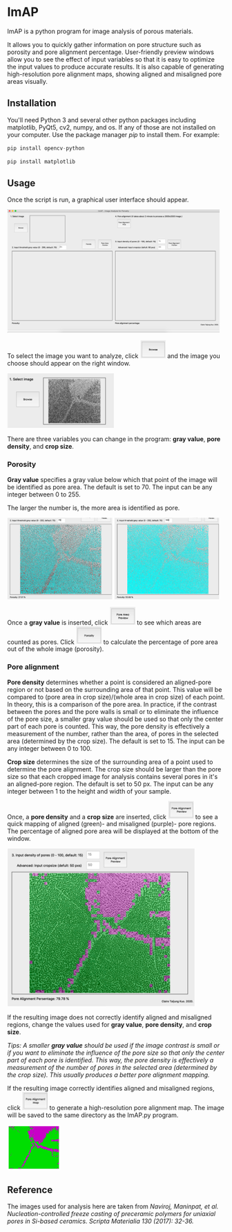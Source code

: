 # ImAP

ImAP is a python program for image analysis of porous materials. 

It allows you to quickly gather information on pore structure such as porosity and pore alignment percentage. User-friendly preview windows allow you to see the effect of input variables so that it is easy to optimize the input values to produce accurate results. It is also capable of generating high-resolution pore alignment maps, showing aligned and misaligned pore areas visually.

## Installation 

You'll need Python 3 and several other python packages including matplotlib, PyQt5, cv2, numpy, and os. If any of those are not installed on your computer. Use the package manager *pip* to install them. For example:

````python
pip install opencv-python
````

```python
pip install matplotlib
```

## Usage

Once the script is run, a graphical user interface should appear.

<img src="window.png" alt="GUI" style="zoom:48%;" />

To select the image you want to analyze, click <img src="browse.png" alt="BrowseBtn" style="zoom:48%;" /> and the image you choose should appear on the right window.

<img src="image1.png" alt="selected image" style="zoom:48%;" />

There are three variables you can change in the program: **gray value**, **pore density**, and **crop size**.

### Porosity

**Gray value** specifies a gray value below which that point of the image will be identified as pore area. The default is set to 70. The input can be any integer between  0 to 255.

The larger the number is, the more area is identified as pore. 

<img src="GV.png" alt="Different gray values" style="zoom:48%;" />

Once a **gray value** is inserted, click <img src="PArP.png" alt="Pore area review Btn" style="zoom:48%;" /> to see which areas are counted as pores. Click <img src="porosity.png" alt="PorosityBtn" style="zoom:48%;" /> to calculate the percentage of pore area out of the whole image (porosity).

### Pore alignment

**Pore density** determines whether a point is considered an aligned-pore region or not based on the surrounding area of that point. This value will be compared to (pore area in crop size)/(whole area in crop size) of each point. In theory, this is a comparison of the pore area. In practice, if the contrast between the pores and the pore walls is small or to eliminate the influence of the pore size, a smaller gray value should be used so that only the center part of each pore is counted. This way, the pore density is effectively a measurement of the number, rather than the area, of pores in the selected area (determined by the crop size). The default is set to 15. The input can be any integer between  0 to 100.

**Crop size** determines the size of the surrounding area of a point used to determine the pore alignment. The crop size should be larger than the pore size so that each cropped image for analysis contains several pores in it's an aligned-pore region. The default is set to 50 px. The input can be any integer between  1 to the height and width of your sample.

Once, a **pore density** and a **crop size** are inserted, click <img src="PALP.png" alt="Pore alignement review Btn" style="zoom:48%;" /> to see a quick mapping of aligned (green)- and misaligned (purple)- pore regions. The percentage of aligned pore area will be displayed at the bottom of the window.

<img src="PARmap.png" alt="Pore alignment map review" style="zoom:48%;" />

If the resulting image does not correctly identify aligned and misaligned regions, change the values used for **gray value**, **pore density**, and **crop size**. 

*Tips: A smaller **gray value** should be used if the image contrast is small or if you want to eliminate the influence of the pore size so that only the center part of each pore is identified. This way, the pore density is effectively a measurement of the number of pores in the selected area (determined by the crop size). This usually produces a better pore alignment mapping.*

If the resulting image correctly identifies aligned and misaligned regions, click <img src="PAM.png" alt="Pore alignment map Btn" style="zoom:48%;" /> to generate a high-resolution pore alignment map. The image will be saved to the same directory as the ImAP.py program.

<img src="template2_Alignment Color Map.jpg" alt="High-resolution pore alignment map" style="zoom:12%;" />



## Reference

The images used for analysis here are taken from *Naviroj, Maninpat, et al. Nucleation-controlled freeze casting of preceramic polymers for uniaxial pores in Si-based ceramics. Scripta Materialia 130 (2017): 32-36.*

